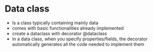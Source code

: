 # Data class

- Is a class typically containing mainly data
- comes with basic functionalities already implemented
- create a dataclass with decorator @dataclass
- In a data class, when you specify properties/fields, the decorator automatically generates all the code needed to implement them